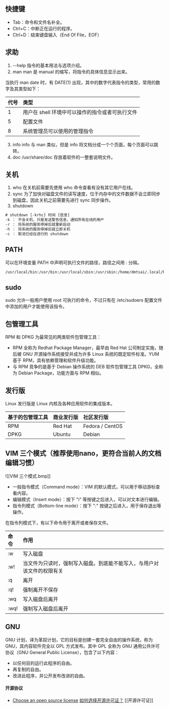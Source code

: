 ## 快捷键
- Tab：命令和文件名补全。
- Ctrl+C：中断正在运行的程序。
- Ctrl+D：结束键盘输入（End Of File，EOF）

## 求助
1. --help
指令的基本用法与选项介绍。
2. man
man 是 manual 的缩写，将指令的具体信息显示出来。

当执行 man date 时，有 DATE(1) 出现，其中的数字代表指令的类型，常用的数字及其类型如下：

|代号 |	类型|
|:---- |:---|
|1       |	用户在 shell 环境中可以操作的指令或者可执行文件|
|5 	     |  配置文件|
|8 	     |  系统管理员可以使用的管理指令|

3. info
info 与 man 类似，但是 info 将文档分成一个个页面，每个页面可以跳转。
4. doc
/usr/share/doc 存放着软件的一整套说明文件。

## 关机
1. who
在关机前需要先使用 who 命令查看有没有其它用户在线。
2. sync
为了加快对磁盘文件的读写速度，位于内存中的文件数据不会立即同步到磁盘，因此关机之前需要先进行 sync 同步操作。
3. shutdown
```html
# shutdown [-krhc] 时间 [信息]
-k ： 不会关机，只是发送警告信息，通知所有在线的用户
-r ： 将系统的服务停掉后就重新启动
-h ： 将系统的服务停掉后就立即关机
-c ： 取消已经在进行的 shutdown
```

## PATH

可以在环境变量 PATH 中声明可执行文件的路径，路径之间用 : 分隔。

```
/usr/local/bin:/usr/bin:/usr/local/sbin:/usr/sbin:/home/dmtsai/.local/bin:/home/dmtsai/bin
```
## sudo

sudo 允许一般用户使用 root 可执行的命令，不过只有在 /etc/sudoers 配置文件中添加的用户才能使用该指令。

## 包管理工具
RPM 和 DPKG 为最常见的两类软件包管理工具：

- RPM 全称为 Redhat Package Manager，最早由 Red Hat 公司制定实施，随后被 GNU 开源操作系统接受并成为许多 Linux 系统的既定软件标准。YUM 基于 RPM，具有依赖管理和软件升级功能。
- 与 RPM 竞争的是基于 Debian 操作系统的 DEB 软件包管理工具 DPKG，全称为 Debian Package，功能方面与 RPM 相似。

## 发行版
Linux 发行版是 Linux 内核及各种应用软件的集成版本。

|基于的包管理工具 |	商业发行版 |	社区发行版|
|:----|:-----|:----|
|RPM |	Red Hat |	Fedora / CentOS|
|DPKG |	Ubuntu 	|Debian|

## VIM 三个模式（推荐使用nano，更符合当前人的文档编辑习惯）
![[VIM 三个模式.bmp]]
- 一般指令模式（Command mode）：VIM 的默认模式，可以用于移动游标查看内容。
- 编辑模式（Insert mode）：按下 "i" 等按键之后进入，可以对文本进行编辑。
- 指令列模式（Bottom-line mode）：按下 ":" 按键之后进入，用于保存退出等操作。

在指令列模式下，有以下命令用于离开或者保存文件。

|命令 	|作用|
|:-----|:-----|
|:w |	写入磁盘|
|:w! |	当文件为只读时，强制写入磁盘。到底能不能写入，与用户对该文件的权限有关|
|:q 	|离开|
|:q! 	|强制离开不保存|
|:wq 	|写入磁盘后离开|
|:wq! |	强制写入磁盘后离开|

## GNU
GNU 计划，译为革奴计划，它的目标是创建一套完全自由的操作系统，称为 GNU，其内容软件完全以 GPL 方式发布。其中 GPL 全称为 GNU 通用公共许可协议（GNU General Public License），包含了以下内容：
- 以任何目的运行此程序的自由。
- 再复制的自由。
- 改进此程序，并公开发布改进的自由。

#### 开源协议
- [Choose an open source license](https://choosealicense.com/)
    [如何选择开源许可证？](http://www.ruanyifeng.com/blog/2011/05/how_to_choose_free_software_licenses.html)
[[开源许可证]]